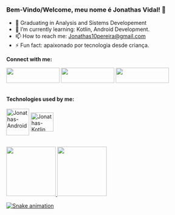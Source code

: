 ### Bem-Vindo/Welcome, meu nome é Jonathas Vidal! 👋

- 🔭 Graduating in Analysis and Sistems Developement
- 🌱 I’m currently learning: Kotlin, Android Development.
- 📫 How to reach me: Jonathas10pereira@gmail.com
- ⚡ Fun fact: apaixonado por tecnologia desde criança.

</div>
<b>Connect with me:</b>

  <a href="https://www.linkedin.com/in/jonpvs/" target="_blank"><img height="40" width="140" src="https://img.shields.io/badge/-LinkedIn-%230077B5?style=for-the-badge&logo=linkedin&logoColor=white" target="_blank"></a>
  <a href="https://instagram.com/jonathaasrj" target="_blank"><img height="40" width="140" src="https://img.shields.io/badge/-Instagram-%23E4405F?style=for-the-badge&logo=instagram&logoColor=white" target="_blank"></a>
  <a href = "mailto:jonathas10pereira@gmail.com"><img height="40" width="140" src="https://img.shields.io/badge/-Gmail-%23333?style=for-the-badge&logo=gmail&logoColor=white" target="_blank"></a>

<div style="display: inline_block"><br>
<b>Technologies used by me: </b>
  <div style="display: inline_block"><br>
  <img align="center" alt="Jonathas-Android" height="70" width="60" src="https://cdn.jsdelivr.net/gh/devicons/devicon/icons/android/android-original-wordmark.svg">
  <img align="center" alt="Jonathas-Kotlin" height="50" width="60" src="https://cdn.jsdelivr.net/gh/devicons/devicon/icons/kotlin/kotlin-original.svg">

  ##
  <a href="https://github.com/Jonathasz1">
  <img height="130" src="https://github-readme-stats.vercel.app/api?username=Jonathasz1&show_icons=true&theme=dracula&include_all_commits=true&count_private=true"/>
  <img height="130" src="https://github-readme-stats.vercel.app/api/top-langs/?username=Jonathasz1&layout=compact&langs_count=7&theme=dracula"/>

  ![Snake animation](https://github.com/Jonathasz1/Jonathasz1/blob/output/github-contribution-grid-snake.svg)
 
</div>
